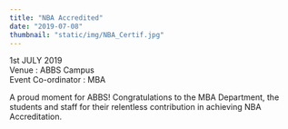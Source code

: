 ```yaml
---
title: "NBA Accredited"
date: "2019-07-08"
thumbnail: "static/img/NBA_Certif.jpg"
---
```


1st JULY 2019  
Venue : ABBS Campus  
Event Co-ordinator : MBA

  

A proud moment for ABBS! Congratulations to the MBA Department, the students and staff for their relentless contribution in achieving NBA Accreditation.
